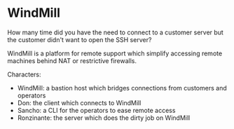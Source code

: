 # WindMill


How many time did you have the need to connect to a customer server but the customer didn't want to open the SSH server?

WindMill is a platform for remote support which simplify accessing remote machines behind NAT or restrictive firewalls.

Characters:

- WindMill: a bastion host which bridges connections from customers and operators
- Don: the client which connects to WindMill
- Sancho: a CLI for the operators to ease remote access
- Ronzinante: the server which does the dirty job on WindMill


